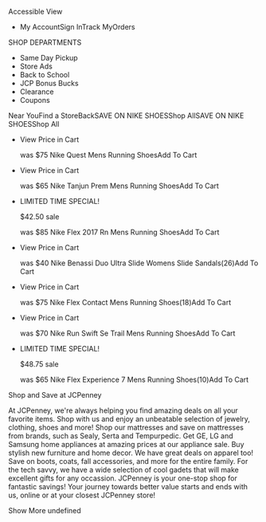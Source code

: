 Accessible View

*   My AccountSign InTrack MyOrders

SHOP DEPARTMENTS

*   Same Day Pickup
*   Store Ads
*   Back to School
*   JCP Bonus Bucks
*   Clearance
*   Coupons

Near YouFind a StoreBackSAVE ON NIKE SHOESShop AllSAVE ON NIKE SHOESShop All

*   View Price in Cart
    
    was $75 Nike Quest Mens Running ShoesAdd To Cart
*   View Price in Cart
    
    was $65 Nike Tanjun Prem Mens Running ShoesAdd To Cart
*   LIMITED TIME SPECIAL!
    
    $42.50 sale
    
    was $85 Nike Flex 2017 Rn Mens Running ShoesAdd To Cart
*   View Price in Cart
    
    was $40 Nike Benassi Duo Ultra Slide Womens Slide Sandals(26)Add To Cart
*   View Price in Cart
    
    was $75 Nike Flex Contact Mens Running Shoes(18)Add To Cart
*   View Price in Cart
    
    was $70 Nike Run Swift Se Trail Mens Running ShoesAdd To Cart
*   LIMITED TIME SPECIAL!
    
    $48.75 sale
    
    was $65 Nike Flex Experience 7 Mens Running Shoes(10)Add To Cart

Shop and Save at JCPenney

At JCPenney, we're always helping you find amazing deals on all your favorite items. Shop with us and enjoy an unbeatable selection of jewelry, clothing, shoes and more! Shop our mattresses and save on mattresses from brands, such as Sealy, Serta and Tempurpedic. Get GE, LG and Samsung home appliances at amazing prices at our appliance sale. Buy stylish new furniture and home decor. We have great deals on apparel too! Save on boots, coats, fall accessories, and more for the entire family. For the tech savvy, we have a wide selection of cool gadets that will make excellent gifts for any occassion. JCPenney is your one-stop shop for fantastic savings! Your journey towards better value starts and ends with us, online or at your closest JCPenney store!

Show More undefined